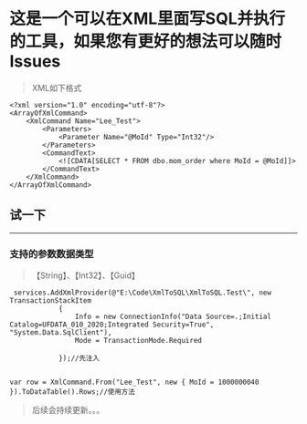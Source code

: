 # 这是一个可以在XML里面写SQL并执行的工具，如果您有更好的想法可以随时Issues
> XML如下格式
```
<?xml version="1.0" encoding="utf-8"?>
<ArrayOfXmlCommand>
	<XmlCommand Name="Lee_Test">
		<Parameters>
			<Parameter Name="@MoId" Type="Int32"/>
		</Parameters>
		<CommandText>
			<![CDATA[SELECT * FROM dbo.mom_order where MoId = @MoId]]>
		</CommandText>
	</XmlCommand>
</ArrayOfXmlCommand>
```
## 试一下
-----------------
###  支持的参数数据类型 

> 【String】、【Int32】、【Guid】

```
 services.AddXmlProvider(@"E:\Code\XmlToSQL\XmlToSQL.Test\", new TransactionStackItem
            {
                Info = new ConnectionInfo("Data Source=.;Initial Catalog=UFDATA_010_2020;Integrated Security=True", "System.Data.SqlClient"),
                Mode = TransactionMode.Required

            });//先注入


var row = XmlCommand.From("Lee_Test", new { MoId = 1000000040 }).ToDataTable().Rows;//使用方法

```
> 后续会持续更新。。。
